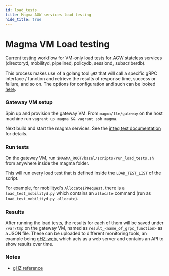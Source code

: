 ```yaml
---
id: load_tests
title: Magma AGW services load testing
hide_title: true
---
```


# Magma VM Load testing

Current testing workflow for VM-only load tests for AGW stateless services
(directoryd, mobilityd, pipelined, policydb, sessiond, subscriberdb).

This process makes use of a golang tool `gHZ` that will call a specific gRPC
interface / function and retrieve the results of response time, success or
failure, and so on. The options for configuration and such can be looked
[here](https://ghz.sh/docs/options).

### Gateway VM setup

Spin up and provision the gateway VM. From `magma/lte/gateway` on the host machine run `vagrant up magma && vagrant ssh magma`.

Next build and start the magma services. See the [integ test documentation](https://magma.github.io/magma/docs/next/lte/s1ap_tests#s1ap-integration-tests) for details.

### Run tests

On the gateway VM, run `$MAGMA_ROOT/bazel/scripts/run_load_tests.sh` from anywhere inside the magma folder.

This will run every load test that is defined inside the `LOAD_TEST_LIST` of the script.

For example, for mobilityd's `AllocateIPRequest`, there is a
`load_test_mobilityd.py` which contains an `allocate` command
(run as `load_test_mobilityd.py allocate`).

### Results

After running the load tests, the results for each of them will be saved under
`/var/tmp` on the gateway VM, named as `result_<name_of_grpc_function>` as a JSON file.
These can be uploaded to different monitoring tools, an example being
[gHZ-web](https://ghz.sh/docs/web/intro),
which acts as a web server and contains an API to show results over time.

### Notes

- [gHZ reference](https://ghz.sh/)
